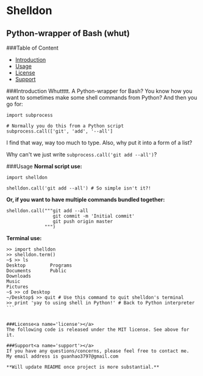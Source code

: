 Shelldon
========

Python-wrapper of Bash (whut)
-----------------------------

###Table of Content
- [Introduction](#intro)
- [Usage](#usage)
- [License](#license)
- [Support](#support)

###Introduction<a name='intro'></a>
Whuttttt. A Python-wrapper for Bash? You know how you want to sometimes make some shell commands from Python? And then you go for:

```
import subprocess
  
# Normally you do this from a Python script
subprocess.call(['git', 'add', '--all']
```

I find that way, way too much to type. Also, why put it into a form of a list?

Why can't we just write `subprocess.call('git add --all')`?

###Usage<a name='usage'></a>
**Normal script use:**
```
import shelldon

shelldon.call('git add --all') # So simple isn't it?!
```

**Or, if you want to have multiple commands bundled together:**
```
shelldon.call("""git add --all
                 git commit -m 'Initial commit'
                 git push origin master
              """)
```

**Terminal use:**
````
>> import shelldon
>> shelldon.term()
~$ >> ls
Desktop         Programs
Documents       Public
Downloads
Music
Pictures
~$ >> cd Desktop
~/Desktop$ >> quit # Use this command to quit shelldon's terminal
>> print 'yay to using shell in Python!' # Back to Python interpreter
```


###License<a name='license'></a>
The following code is released under the MIT license. See above for it.

###Support<a name='support'></a>
If you have any questions/concerns, please feel free to contact me.
My email address is guanhao3797@gmail.com

**Will update README once project is more substantial.**

